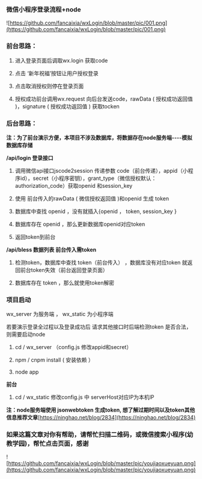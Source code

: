 ### 微信小程序登录流程+node  

![https://github.com/fancaixia/wxLogin/blob/master/pic/001.png](https://github.com/fancaixia/wxLogin/blob/master/pic/001.png)

### 前台思路：

1. 进入登录页面后调取wx.login  获取code

2. 点击 ‘新年祝福’按钮让用户授权登录

3. 点击取消授权则停在登录页面	

4. 授权成功前台调用wx.request  向后台发送code，rawData ( 授权成功返回值 )，signature ( 授权成功返回值 )  获取tocken

### 后台思路：

**注：为了前台演示方便，本项目不涉及数据库，将数据存在node服务端----模拟数据库存储**

**/api/login  登录接口**

1. 调用微信api接口jscode2session 传递参数 code（前台传递），appid（小程序id），secret（小程序密钥），grant_type（微信授权默认：authorization_code）获取openid 和session_key

2. 使用 前台传入的rawData ( 微信授权返回值 )和openid 生成 token  

3. 数据库中查找 openid ，没有就插入{openid ， token, session_key } 

4. 数据库存在 openid ，那么更新数据库openid对应token

5. 返回token到前台


**/api/bless  数据列表  前台传入需token**

1. 检测token，数据库中查找 token（前台传入） ，数据库没有对应token  就返回前台token失效（前台返回登录页面）

2. 数据库存在 token ，那么就使用token解密


### 项目启动

wx_server 为服务端 ， wx_static  为小程序端

若要演示登录全过程以及登录成功后  请求其他接口时后端检测token 是否合法， 则需要启动node

1. cd / wx_server  （config.js 修改appid和secret）

2. npm / cnpm   install   ( 安装依赖 ）

3. node app   

**前台**

1. cd / wx_static   修改config.js 中 serverHost对应IP为本机IP



**注：node服务端使用 jsonwebtoken  生成token, 想了解过期时间以及token其他信息推荐文章**[https://ninghao.net/blog/2834](https://ninghao.net/blog/2834)

### 如果这篇文章对你有帮助，请帮忙扫描二维码，或微信搜索小程序(幼教学园)，帮忙点击页面，感谢
![https://github.com/fancaixia/wxLogin/blob/master/pic/youjiaoxueyuan.png](https://github.com/fancaixia/wxLogin/blob/master/pic/youjiaoxueyuan.png)


